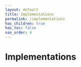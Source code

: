 ```yaml
---
layout: default
title: Implementations
permalink: /implementations
has_children: true
has_toc: false
nav_order: 4
---
```


# Implementations
